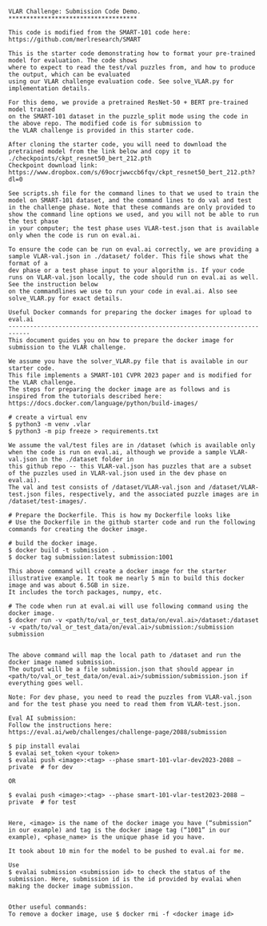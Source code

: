    VLAR Challenge: Submission Code Demo.
    ************************************
   
    This code is modified from the SMART-101 code here: https://github.com/merlresearch/SMART
 
    This is the starter code demonstrating how to format your pre-trained model for evaluation. The code shows 
    where to expect to read the test/val puzzles from, and how to produce the output, which can be evaluated 
    using our VLAR challenge evaluation code. See solve_VLAR.py for implementation details.
    
    For this demo, we provide a pretrained ResNet-50 + BERT pre-trained model trained
    on the SMART-101 dataset in the puzzle_split mode using the code in the above repo. The modified code is for submission to
    the VLAR challenge is provided in this starter code.

    After cloning the starter code, you will need to download the pretrained model from the link below and copy it to ./checkpoints/ckpt_resnet50_bert_212.pth  
    Checkpoint download link: https://www.dropbox.com/s/69ocrjwwccb6fqv/ckpt_resnet50_bert_212.pth?dl=0
    
    See scripts.sh file for the command lines to that we used to train the model on SMART-101 dataset, and the command lines to do val and test 
    in the challenge phase. Note that these commands are only provided to show the command line options we used, and you will not be able to run the test phase
    in your computer; the test phase uses VLAR-test.json that is available only when the code is run on eval.ai. 

    To ensure the code can be run on eval.ai correctly, we are providing a sample VLAR-val.json in ./dataset/ folder. This file shows what the format of a  
    dev phase or a test phase input to your algorithm is. If your code runs on VLAR-val.json locally, the code should run on eval.ai as well. See the instruction below
    on the commandlines we use to run your code in eval.ai. Also see solve_VLAR.py for exact details.

    Useful Docker commands for preparing the docker images for upload to eval.ai
    ----------------------------------------------------------------------------
    This document guides you on how to prepare the docker image for submission to the VLAR challenge. 

    We assume you have the solver_VLAR.py file that is available in our starter code. 
    This file implements a SMART-101 CVPR 2023 paper and is modified for the VLAR challenge.
    The steps for preparing the docker image are as follows and is inspired from the tutorials described here: https://docs.docker.com/language/python/build-images/

    # create a virtual env
    $ python3 -m venv .vlar
    $ python3 -m pip freeze > requirements.txt

    We assume the val/test files are in /dataset (which is available only when the code is run on eval.ai, although we provide a sample VLAR-val.json in the ./dataset folder in
    this github repo -- this VLAR-val.json has puzzles that are a subset of the puzzles used in VLAR-val.json used in the dev phase on eval.ai). 
    The val and test consists of /dataset/VLAR-val.json and /dataset/VLAR-test.json files, respectively, and the associated puzzle images are in /dataset/test-images/. 

    # Prepare the Dockerfile. This is how my Dockerfile looks like
    # Use the Dockerfile in the github starter code and run the following commands for creating the docker image.

    # build the docker image.
    $ docker build -t submission .
    $ docker tag submission:latest submission:1001 

    This above command will create a docker image for the starter illustrative example. It took me nearly 5 min to build this docker image and was about 6.5GB in size. 
    It includes the torch packages, numpy, etc.

    # The code when run at eval.ai will use following command using the docker image.
    $ docker run -v <path/to/val_or_test_data/on/eval.ai>/dataset:/dataset -v <path/to/val_or_test_data/on/eval.ai>/submission:/submission submission


    The above command will map the local path to /dataset and run the docker image named submission. 
    The output will be a file submission.json that should appear in <path/to/val_or_test_data/on/eval.ai>/submission/submission.json if everything goes well.

    Note: For dev phase, you need to read the puzzles from VLAR-val.json and for the test phase you need to read them from VLAR-test.json. 

    Eval AI submission:
    Follow the instructions here: https://eval.ai/web/challenges/challenge-page/2088/submission

    $ pip install evalai
    $ evalai set_token <your token>
    $ evalai push <image>:<tag> --phase smart-101-vlar-dev2023-2088 –private  # for dev

    OR

    $ evalai push <image>:<tag> --phase smart-101-vlar-test2023-2088 –private  # for test


    Here, <image> is the name of the docker image you have (“submission” in our example) and tag is the docker image tag (“1001” in our example), <phase_name> is the unique phase id you have.

    It took about 10 min for the model to be pushed to eval.ai for me. 

    Use 
    $ evalai submission <submission id> to check the status of the submission. Here, submission id is the id provided by evalai when making the docker image submission. 


    Other useful commands:
    To remove a docker image, use $ docker rmi -f <docker image id>
